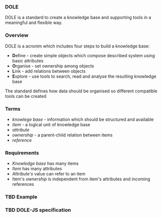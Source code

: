 ### DOLE
DOLE is a standard to create a knowledge base and supporting tools in a meaningful and flexible way.

### Overview
DOLE is a acronim which includes four steps to build a knowledge base:

* **D**efine - create simple objects which compose described system using basic attributes
* **O**rganise - set ownership among objects
* **L**ink - add relations between objects
* **E**xplore - use tools to search, read and analyse the resulting knowledge base 

The standard defines how data should be organised so different compatible tools can be created

### Terms

* _knowlege base_ - information which should be structured and available 
* _item_ - a logical unit of knowledge base
* _attribute_ 
* _ownership_ - a parent-child relation between items
* _reference_ 

### Requirements

* _Knowledge base_ has many items
* _Item_ has many attributes
* _Attribute's_ value can refer to an item
* Item's _ownership_ is independent from item's attributes and incoming references

### TBD Example

### TBD DOLE-JS specification

